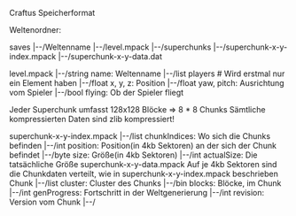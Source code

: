 Craftus Speicherformat

Weltenordner:

saves
|--/Weltenname
    |--/level.mpack
    |--/superchunks
        |--/superchunk-x-y-index.mpack
        |--/superchunk-x-y-data.dat

level.mpack
|--/string  name:   Weltenname
|--/list    players # Wird erstmal nur ein Element haben
    |--/float   x, y, z:    Position
    |--/float   yaw, pitch: Ausrichtung vom Spieler
    |--/bool    flying:     Ob der Spieler fliegt


Jeder Superchunk umfasst 128x128 Blöcke => 8 * 8 Chunks
Sämtliche kompressierten Daten sind zlib kompressiert!

superchunk-x-y-index.mpack
|--/list    chunkIndices:    Wo sich die Chunks befinden
    |--/int     position:   Position(in 4kb Sektoren) an der sich der Chunk befindet
    |--/byte    size:       Größe(in 4kb Sektoren)
    |--/int     actualSize: Die tatsächliche Größe
superchunk-x-y-data.mpack
Auf je 4kb Sektoren sind die Chunkdaten verteilt, wie in superchunk-x-y-index.mpack beschrieben
Chunk
|--/list    cluster:    Cluster des Chunks
    |--/bin blocks: Blöcke, im Chunk
|--/int     genProgress:    Fortschritt in der Weltgenerierung
|--/int     revision:       Version vom Chunk
|--/
